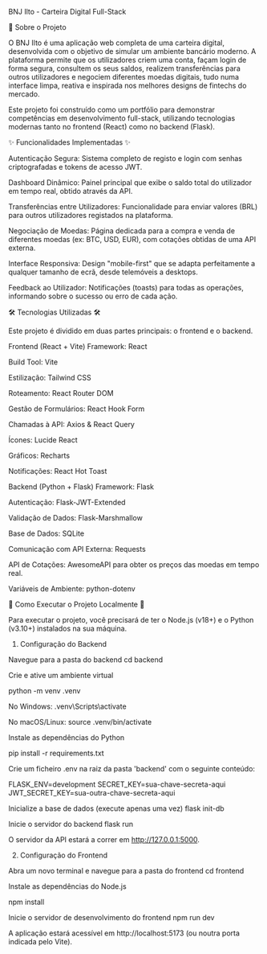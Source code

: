 BNJ Ilto - Carteira Digital Full-Stack

📖 Sobre o Projeto

O BNJ Ilto é uma aplicação web completa de uma carteira digital, desenvolvida com o objetivo de simular um ambiente bancário moderno. A plataforma permite que os utilizadores criem uma conta, façam login de forma segura, consultem os seus saldos, realizem transferências para outros utilizadores e negociem diferentes moedas digitais, tudo numa interface limpa, reativa e inspirada nos melhores designs de fintechs do mercado.

Este projeto foi construído como um portfólio para demonstrar competências em desenvolvimento full-stack, utilizando tecnologias modernas tanto no frontend (React) como no backend (Flask).

✨ Funcionalidades Implementadas ✨

Autenticação Segura: Sistema completo de registo e login com senhas criptografadas e tokens de acesso JWT.

Dashboard Dinâmico: Painel principal que exibe o saldo total do utilizador em tempo real, obtido através da API.

Transferências entre Utilizadores: Funcionalidade para enviar valores (BRL) para outros utilizadores registados na plataforma.

Negociação de Moedas: Página dedicada para a compra e venda de diferentes moedas (ex: BTC, USD, EUR), com cotações obtidas de uma API externa.

Interface Responsiva: Design "mobile-first" que se adapta perfeitamente a qualquer tamanho de ecrã, desde telemóveis a desktops.

Feedback ao Utilizador: Notificações (toasts) para todas as operações, informando sobre o sucesso ou erro de cada ação.

🛠️ Tecnologias Utilizadas 🛠️ 

Este projeto é dividido em duas partes principais: o frontend e o backend.

Frontend (React + Vite)
Framework: React

Build Tool: Vite

Estilização: Tailwind CSS

Roteamento: React Router DOM

Gestão de Formulários: React Hook Form

Chamadas à API: Axios & React Query

Ícones: Lucide React

Gráficos: Recharts

Notificações: React Hot Toast

Backend (Python + Flask)
Framework: Flask

Autenticação: Flask-JWT-Extended

Validação de Dados: Flask-Marshmallow

Base de Dados: SQLite

Comunicação com API Externa: Requests

API de Cotações: AwesomeAPI para obter os preços das moedas em tempo real.

Variáveis de Ambiente: python-dotenv

🚀 Como Executar o Projeto Localmente 🚀

Para executar o projeto, você precisará de ter o Node.js (v18+) e o Python (v3.10+) instalados na sua máquina.

1. Configuração do Backend

Navegue para a pasta do backend
cd backend

Crie e ative um ambiente virtual

python -m venv .venv

No Windows:
.venv\Scripts\activate

No macOS/Linux:
source .venv/bin/activate

Instale as dependências do Python

pip install -r requirements.txt

Crie um ficheiro .env na raiz da pasta 'backend' com o seguinte conteúdo:

FLASK_ENV=development
SECRET_KEY=sua-chave-secreta-aqui
JWT_SECRET_KEY=sua-outra-chave-secreta-aqui

Inicialize a base de dados (execute apenas uma vez)
flask init-db

Inicie o servidor do backend
flask run

O servidor da API estará a correr em http://127.0.0.1:5000.

2. Configuração do Frontend
   
Abra um novo terminal e navegue para a pasta do frontend
cd frontend

Instale as dependências do Node.js

npm install

Inicie o servidor de desenvolvimento do frontend
npm run dev

A aplicação estará acessível em http://localhost:5173 (ou noutra porta indicada pelo Vite).
